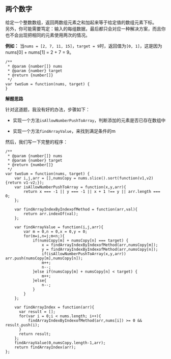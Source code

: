 ##  两个数字
给定一个整数数组，返回两数组元素之和加起来等于给定值的数组元素下标。  
另外，你可能需要笃定：输入的每组数据，最后都只会对应一种解决方案，而且你也不会出现把相同的元素使用两次的情况。

**例如：**
当`nums = [2, 7, 11, 15]`，`target = 9`时，返回值为`[0, 1]`，这是因为nums[0] + nums[1] = 2 + 7 = 9。
```
/**
 * @param {number[]} nums
 * @param {number} target
 * @return {number[]}
 */
var twoSum = function(nums, target) {
}
```

**解题思路**

针对这道题，我没有好的办法，步骤如下：

- 实现一个方法`isAllowNumberPushToArray`，判断添加的元素是否已存在数组中

- 实现一个方法`findArrayValue`，来找到满足条件的m

然后，我们写一下完整的程序：
```
/**
 * @param {number[]} nums
 * @param {number} target
 * @return {number[]}
 */
var twoSum = function(nums, target) {
    var i,j,arr = [],numsCopy = nums.slice().sort(function(v1,v2){return v1-v2;});
    var isAllowNumberPushToArray = function(x,y,arr){
        return x === -1 || y === -1 || x + 1 !== y || arr.length === 0;
    };

    var findArrayIndexByIndexofMethod = function(arr,val){
        return arr.indexOf(val);
    };

    var findArrayValue = function(i,j,arr){
        var m = 0,n = 0,x = 0,y = 0;
        for(m=i,n=j;m<n;){
            if(numsCopy[m] + numsCopy[n] === target) {
                x = findArrayIndexByIndexofMethod(arr,numsCopy[m]);
                y = findArrayIndexByIndexofMethod(arr,numsCopy[n]);
                if(isAllowNumberPushToArray(x,y,arr)) arr.push(numsCopy[m],numsCopy[n]);
                m++;
                n--;
            }else if(numsCopy[m] + numsCopy[n] < target) {
                m++;
            }else{
                n--;
            }
        }     
    };

    var findArrayIndex = function(arr){
      var result = [];
      for(var i = 0;i < nums.length; i++){
          findArrayIndexByIndexofMethod(arr,nums[i]) >= 0 && result.push(i);
      }
      return result;
    };
    findArrayValue(0,numsCopy.length-1,arr);
    return findArrayIndex(arr);
};
```




